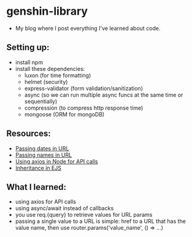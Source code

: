 # genshin-library
- My blog where I post everything I've learned about code.

## Setting up:
- install npm
- install these dependencies:
  - luxon (for time formatting)
  - helmet (security)
  - express-validator (form validation/sanitization)
  - async (so we can run multiple async funcs at the same time or sequentially)
  - compression (to compress http response time)
  - mongoose (ORM for mongoDB)

## Resources:
- [Passing dates in URL](https://tsmx.net/express-pass-dates-in-url-with-regex-validation/)
- [Passing names in URL](https://www.digitalocean.com/community/tutorials/use-expressjs-to-get-url-and-post-parameters)
- [Using axios in Node for API calls](https://stackoverflow.com/questions/61119010/calling-a-third-party-api-in-nodejs)
- [Inheritance in EJS](https://www.anycodings.com/1questions/4858441/how-to-use-block-inheritance-in-ejs-templates)

## What I learned:
- using axios for API calls
- using async/await instead of callbacks
- you use req.{query} to retrieve values for URL params
- passing a single value to a URL is simple: href to a URL that has the value name, then use router.params('value_name', () => ...)
